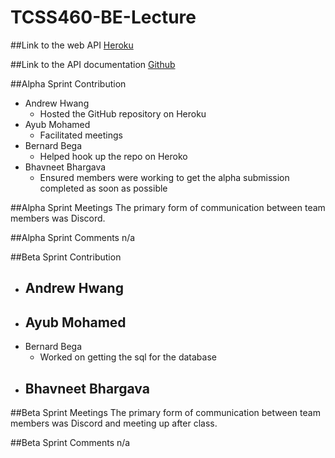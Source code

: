 # TCSS460-BE-Lecture


 ##Link to the web API
[Heroku](https://group7-tcss460-web-api-6a6786271b27.herokuapp.com/)

 ##Link to the API documentation
 [Github](https://ahwang5.github.io/TCSS-460-Web-API/)

##Alpha Sprint Contribution
- Andrew Hwang
  - Hosted the GitHub repository on Heroku
- Ayub Mohamed
  - Facilitated meetings
- Bernard Bega
  - Helped hook up the repo on Heroko
- Bhavneet Bhargava
  - Ensured members were working to get the alpha submission completed as soon as possible 

##Alpha Sprint Meetings
The primary form of communication between team members was Discord.

##Alpha Sprint Comments
n/a

##Beta Sprint Contribution
- Andrew Hwang
  -
- Ayub Mohamed
  -
- Bernard Bega
  - Worked on getting the sql for the database
- Bhavneet Bhargava
  -

##Beta Sprint Meetings
The primary form of communication between team members was Discord and meeting up after class.

##Beta Sprint Comments
n/a

